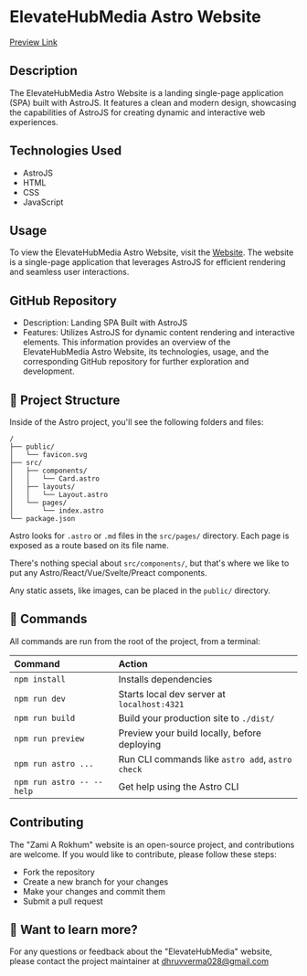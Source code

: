 # ElevateHubMedia Astro Website
[Preview Link](https://elevatehubmedia.com/)  
## Description
The ElevateHubMedia Astro Website is a landing single-page application (SPA) built with AstroJS. It features a clean and modern design, showcasing the capabilities of AstroJS for creating dynamic and interactive web experiences.

## Technologies Used
- AstroJS
- HTML
- CSS
- JavaScript

## Usage
To view the ElevateHubMedia Astro Website, visit the [Website](https://elevatehubmedia.com/). The website is a single-page application that leverages AstroJS for efficient rendering and seamless user interactions.

## GitHub Repository
- Description: Landing SPA Built with AstroJS
- Features: Utilizes AstroJS for dynamic content rendering and interactive elements.
This information provides an overview of the ElevateHubMedia Astro Website, its technologies, usage, and the corresponding GitHub repository for further exploration and development.

## 🚀 Project Structure

Inside of the Astro project, you'll see the following folders and files:

```text
/
├── public/
│   └── favicon.svg
├── src/
│   ├── components/
│   │   └── Card.astro
│   ├── layouts/
│   │   └── Layout.astro
│   └── pages/
│       └── index.astro
└── package.json
```

Astro looks for `.astro` or `.md` files in the `src/pages/` directory. Each page is exposed as a route based on its file name.

There's nothing special about `src/components/`, but that's where we like to put any Astro/React/Vue/Svelte/Preact components.

Any static assets, like images, can be placed in the `public/` directory.

## 🧞 Commands

All commands are run from the root of the project, from a terminal:

| Command                   | Action                                           |
| :------------------------ | :----------------------------------------------- |
| `npm install`             | Installs dependencies                            |
| `npm run dev`             | Starts local dev server at `localhost:4321`      |
| `npm run build`           | Build your production site to `./dist/`          |
| `npm run preview`         | Preview your build locally, before deploying     |
| `npm run astro ...`       | Run CLI commands like `astro add`, `astro check` |
| `npm run astro -- --help` | Get help using the Astro CLI                     |


## Contributing
The "Zami A Rokhum" website is an open-source project, and contributions are welcome. If you would like to contribute, please follow these steps:
- Fork the repository
- Create a new branch for your changes
- Make your changes and commit them
- Submit a pull request

## 👀 Want to learn more?
For any questions or feedback about the "ElevateHubMedia" website, please contact the project maintainer at [dhruvverma028@gmail.com](mailto:dhruvverma028@gmail.com)
